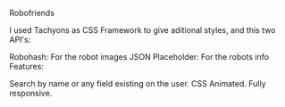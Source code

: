 Robofriends

I used Tachyons as CSS Framework to give aditional styles, and this two API's:

Robohash: For the robot images
JSON Placeholder: For the robots info
Features:

 Search by name or any field existing on the user.
 CSS Animated.
 Fully responsive.
 
